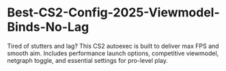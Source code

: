 # Best-CS2-Config-2025-Viewmodel-Binds-No-Lag
Tired of stutters and lag? This CS2 autoexec is built to deliver max FPS and smooth aim. Includes performance launch options, competitive viewmodel, netgraph toggle, and essential settings for pro-level play.
